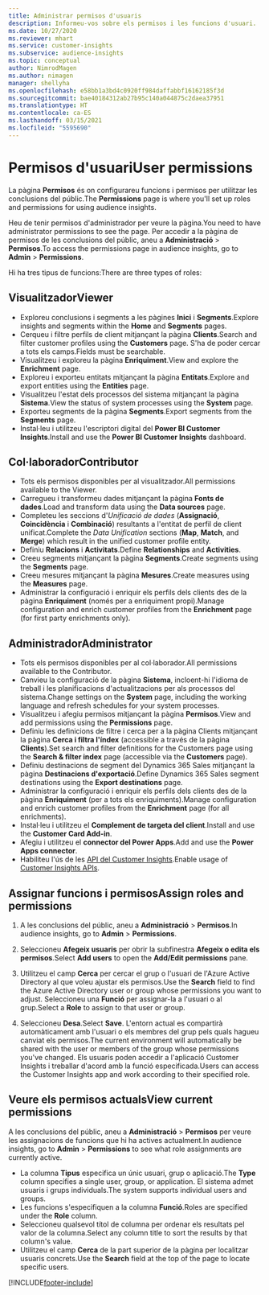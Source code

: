 ```yaml
---
title: Administrar permisos d'usuaris
description: Informeu-vos sobre els permisos i les funcions d'usuari.
ms.date: 10/27/2020
ms.reviewer: mhart
ms.service: customer-insights
ms.subservice: audience-insights
ms.topic: conceptual
author: NimrodMagen
ms.author: nimagen
manager: shellyha
ms.openlocfilehash: e58bb1a3bd4c0920ff984daffabbf16162185f3d
ms.sourcegitcommit: bae40184312ab27b95c140a044875c2daea37951
ms.translationtype: HT
ms.contentlocale: ca-ES
ms.lasthandoff: 03/15/2021
ms.locfileid: "5595690"
---
```

# <a name="user-permissions"></a><span data-ttu-id="6d8e0-103">Permisos d'usuari</span><span class="sxs-lookup"><span data-stu-id="6d8e0-103">User permissions</span></span>

<span data-ttu-id="6d8e0-104">La pàgina **Permisos** és on configurareu funcions i permisos per utilitzar les conclusions del públic.</span><span class="sxs-lookup"><span data-stu-id="6d8e0-104">The **Permissions** page is where you'll set up roles and permissions for using audience insights.</span></span>

<span data-ttu-id="6d8e0-105">Heu de tenir permisos d'administrador per veure la pàgina.</span><span class="sxs-lookup"><span data-stu-id="6d8e0-105">You need to have administrator permissions to see the page.</span></span> <span data-ttu-id="6d8e0-106">Per accedir a la pàgina de permisos de les conclusions del públic, aneu a **Administració** > **Permisos**.</span><span class="sxs-lookup"><span data-stu-id="6d8e0-106">To access the permissions page in audience insights, go to **Admin** > **Permissions**.</span></span>

<span data-ttu-id="6d8e0-107">Hi ha tres tipus de funcions:</span><span class="sxs-lookup"><span data-stu-id="6d8e0-107">There are three types of roles:</span></span>

## <a name="viewer"></a><span data-ttu-id="6d8e0-108">Visualitzador</span><span class="sxs-lookup"><span data-stu-id="6d8e0-108">Viewer</span></span>

- <span data-ttu-id="6d8e0-109">Exploreu conclusions i segments a les pàgines **Inici** i **Segments**.</span><span class="sxs-lookup"><span data-stu-id="6d8e0-109">Explore insights and segments within the **Home** and **Segments** pages.</span></span>
- <span data-ttu-id="6d8e0-110">Cerqueu i filtre perfils de client mitjançant la pàgina **Clients**.</span><span class="sxs-lookup"><span data-stu-id="6d8e0-110">Search and filter customer profiles using the **Customers** page.</span></span> <span data-ttu-id="6d8e0-111">S'ha de poder cercar a tots els camps.</span><span class="sxs-lookup"><span data-stu-id="6d8e0-111">Fields must be searchable.</span></span>
- <span data-ttu-id="6d8e0-112">Visualitzeu i exploreu la pàgina **Enriquiment**.</span><span class="sxs-lookup"><span data-stu-id="6d8e0-112">View and explore the **Enrichment** page.</span></span>
- <span data-ttu-id="6d8e0-113">Exploreu i exporteu entitats mitjançant la pàgina **Entitats**.</span><span class="sxs-lookup"><span data-stu-id="6d8e0-113">Explore and export entities using the **Entities** page.</span></span>
- <span data-ttu-id="6d8e0-114">Visualitzeu l'estat dels processos del sistema mitjançant la pàgina **Sistema**.</span><span class="sxs-lookup"><span data-stu-id="6d8e0-114">View the status of system processes  using the **System** page.</span></span>
- <span data-ttu-id="6d8e0-115">Exporteu segments de la pàgina **Segments**.</span><span class="sxs-lookup"><span data-stu-id="6d8e0-115">Export segments from the **Segments** page.</span></span>
- <span data-ttu-id="6d8e0-116">Instal·leu i utilitzeu l'escriptori digital del **Power BI Customer Insights**.</span><span class="sxs-lookup"><span data-stu-id="6d8e0-116">Install and use the **Power BI Customer Insights** dashboard.</span></span>

## <a name="contributor"></a><span data-ttu-id="6d8e0-117">Col·laborador</span><span class="sxs-lookup"><span data-stu-id="6d8e0-117">Contributor</span></span>

- <span data-ttu-id="6d8e0-118">Tots els permisos disponibles per al visualitzador.</span><span class="sxs-lookup"><span data-stu-id="6d8e0-118">All permissions available to the Viewer.</span></span>
- <span data-ttu-id="6d8e0-119">Carregueu i transformeu dades mitjançant la pàgina **Fonts de dades**.</span><span class="sxs-lookup"><span data-stu-id="6d8e0-119">Load and transform data using the **Data sources** page.</span></span>
- <span data-ttu-id="6d8e0-120">Completeu les seccions d'*Unificació de dades* (**Assignació**, **Coincidència** i **Combinació**) resultants a l'entitat de perfil de client unificat.</span><span class="sxs-lookup"><span data-stu-id="6d8e0-120">Complete the *Data Unification* sections (**Map**, **Match**, and **Merge**) which result in the unified customer profile entity.</span></span>
- <span data-ttu-id="6d8e0-121">Definiu **Relacions** i **Activitats**.</span><span class="sxs-lookup"><span data-stu-id="6d8e0-121">Define **Relationships** and **Activities**.</span></span>
- <span data-ttu-id="6d8e0-122">Creeu segments mitjançant la pàgina **Segments**.</span><span class="sxs-lookup"><span data-stu-id="6d8e0-122">Create segments using the **Segments** page.</span></span>
- <span data-ttu-id="6d8e0-123">Creeu mesures mitjançant la pàgina **Mesures**.</span><span class="sxs-lookup"><span data-stu-id="6d8e0-123">Create measures using the **Measures** page.</span></span>
- <span data-ttu-id="6d8e0-124">Administrar la configuració i enriquir els perfils dels clients des de la pàgina **Enriquiment** (només per a enriquiment propi).</span><span class="sxs-lookup"><span data-stu-id="6d8e0-124">Manage configuration and enrich customer profiles from the **Enrichment** page (for first party enrichments only).</span></span>

## <a name="administrator"></a><span data-ttu-id="6d8e0-125">Administrador</span><span class="sxs-lookup"><span data-stu-id="6d8e0-125">Administrator</span></span>

- <span data-ttu-id="6d8e0-126">Tots els permisos disponibles per al col·laborador.</span><span class="sxs-lookup"><span data-stu-id="6d8e0-126">All permissions available to the Contributor.</span></span>
- <span data-ttu-id="6d8e0-127">Canvieu la configuració de la pàgina **Sistema**, incloent-hi l'idioma de treball i les planificacions d'actualitzacions per als processos del sistema.</span><span class="sxs-lookup"><span data-stu-id="6d8e0-127">Change settings on the **System** page, including the working language and refresh schedules for your system processes.</span></span>
- <span data-ttu-id="6d8e0-128">Visualitzeu i afegiu permisos mitjançant la pàgina **Permisos**.</span><span class="sxs-lookup"><span data-stu-id="6d8e0-128">View and add permissions using the **Permissions** page.</span></span>
- <span data-ttu-id="6d8e0-129">Definiu les definicions de filtre i cerca per a la pàgina Clients mitjançant la pàgina **Cerca i filtra l'índex** (accessible a través de la pàgina **Clients**).</span><span class="sxs-lookup"><span data-stu-id="6d8e0-129">Set search and filter definitions for the Customers page using the **Search & filter index** page (accessible via the **Customers** page).</span></span>
- <span data-ttu-id="6d8e0-130">Definiu destinacions de segment del Dynamics 365 Sales mitjançant la pàgina **Destinacions d'exportació**.</span><span class="sxs-lookup"><span data-stu-id="6d8e0-130">Define Dynamics 365 Sales segment destinations using the **Export destinations** page.</span></span>
- <span data-ttu-id="6d8e0-131">Administrar la configuració i enriquir els perfils dels clients des de la pàgina **Enriquiment** (per a tots els enriquiments).</span><span class="sxs-lookup"><span data-stu-id="6d8e0-131">Manage configuration and enrich customer profiles from the **Enrichment** page (for all enrichments).</span></span>
- <span data-ttu-id="6d8e0-132">Instal·leu i utilitzeu el **Complement de targeta del client**.</span><span class="sxs-lookup"><span data-stu-id="6d8e0-132">Install and use the **Customer Card Add-in**.</span></span>
- <span data-ttu-id="6d8e0-133">Afegiu i utilitzeu el **connector del Power Apps**.</span><span class="sxs-lookup"><span data-stu-id="6d8e0-133">Add and use the **Power Apps connector**.</span></span>
- <span data-ttu-id="6d8e0-134">Habiliteu l'ús de les [API del Customer Insights](apis.md).</span><span class="sxs-lookup"><span data-stu-id="6d8e0-134">Enable usage of [Customer Insights APIs](apis.md).</span></span>

## <a name="assign-roles-and-permissions"></a><span data-ttu-id="6d8e0-135">Assignar funcions i permisos</span><span class="sxs-lookup"><span data-stu-id="6d8e0-135">Assign roles and permissions</span></span>

1. <span data-ttu-id="6d8e0-136">A les conclusions del públic, aneu a **Administració** > **Permisos**.</span><span class="sxs-lookup"><span data-stu-id="6d8e0-136">In audience insights, go to **Admin** > **Permissions**.</span></span>

1. <span data-ttu-id="6d8e0-137">Seleccioneu **Afegeix usuaris** per obrir la subfinestra **Afegeix o edita els permisos**.</span><span class="sxs-lookup"><span data-stu-id="6d8e0-137">Select **Add users** to open the **Add/Edit permissions** pane.</span></span>

1. <span data-ttu-id="6d8e0-138">Utilitzeu el camp **Cerca** per cercar el grup o l'usuari de l'Azure Active Directory al que voleu ajustar els permisos.</span><span class="sxs-lookup"><span data-stu-id="6d8e0-138">Use the **Search** field to find the Azure Active Directory user or group whose permissions you want to adjust.</span></span> <span data-ttu-id="6d8e0-139">Seleccioneu una **Funció** per assignar-la a l'usuari o al grup.</span><span class="sxs-lookup"><span data-stu-id="6d8e0-139">Select a **Role** to assign to that user or group.</span></span>

1. <span data-ttu-id="6d8e0-140">Seleccioneu **Desa**.</span><span class="sxs-lookup"><span data-stu-id="6d8e0-140">Select **Save**.</span></span> <span data-ttu-id="6d8e0-141">L'entorn actual es compartirà automàticament amb l'usuari o els membres del grup pels quals hagueu canviat els permisos.</span><span class="sxs-lookup"><span data-stu-id="6d8e0-141">The current environment will automatically be shared with the user or members of the group whose permissions you've changed.</span></span> <span data-ttu-id="6d8e0-142">Els usuaris poden accedir a l'aplicació Customer Insights i treballar d'acord amb la funció especificada.</span><span class="sxs-lookup"><span data-stu-id="6d8e0-142">Users can access the Customer Insights app and work according to their specified role.</span></span>

## <a name="view-current-permissions"></a><span data-ttu-id="6d8e0-143">Veure els permisos actuals</span><span class="sxs-lookup"><span data-stu-id="6d8e0-143">View current permissions</span></span>

<span data-ttu-id="6d8e0-144">A les conclusions del públic, aneu a **Administració** > **Permisos** per veure les assignacions de funcions que hi ha actives actualment.</span><span class="sxs-lookup"><span data-stu-id="6d8e0-144">In audience insights, go to **Admin** > **Permissions** to see what role assignments are currently active.</span></span>

- <span data-ttu-id="6d8e0-145">La columna **Tipus** especifica un únic usuari, grup o aplicació.</span><span class="sxs-lookup"><span data-stu-id="6d8e0-145">The **Type** column specifies a single user, group, or application.</span></span> <span data-ttu-id="6d8e0-146">El sistema admet usuaris i grups individuals.</span><span class="sxs-lookup"><span data-stu-id="6d8e0-146">The system supports individual users and groups.</span></span>
- <span data-ttu-id="6d8e0-147">Les funcions s'especifiquen a la columna **Funció**.</span><span class="sxs-lookup"><span data-stu-id="6d8e0-147">Roles are specified under the **Role** column.</span></span>
- <span data-ttu-id="6d8e0-148">Seleccioneu qualsevol títol de columna per ordenar els resultats pel valor de la columna.</span><span class="sxs-lookup"><span data-stu-id="6d8e0-148">Select any column title to sort the results by that column's value.</span></span>
- <span data-ttu-id="6d8e0-149">Utilitzeu el camp **Cerca** de la part superior de la pàgina per localitzar usuaris concrets.</span><span class="sxs-lookup"><span data-stu-id="6d8e0-149">Use the **Search** field at the top of the page to locate specific users.</span></span>


[!INCLUDE[footer-include](../includes/footer-banner.md)]